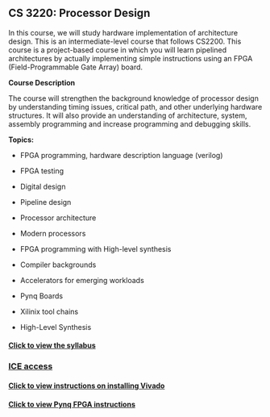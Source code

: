 

## CS 3220: Processor Design 

In this course, we will study hardware implementation of architecture design. This is an intermediate-level course that follows CS2200. This course is a project-based course in which you will learn pipelined architectures by actually implementing simple instructions using an FPGA (Field-Programmable Gate Array) board. 

**Course Description**

 The course will strengthen the background knowledge of processor design by understanding timing issues, critical path, and other underlying hardware structures. It will also provide an understanding of architecture, system, assembly programming and increase programming and debugging skills. 

 

**Topics:**

- FPGA programming, hardware description language (verilog)

- FPGA testing 

- Digital design 

- Pipeline design 

-  Processor architecture 

- Modern processors

- FPGA programming with High-level synthesis

- Compiler backgrounds 

- Accelerators for emerging workloads

- Pynq Boards

- Xilinix tool chains 

- High-Level Synthesis 

 

#### [Click to view the syllabus](class_syllabus.html)

### [ICE access](access_vm_steps/access_vm_doc.md)


#### [Click to view instructions on installing Vivado](https://github.com/gt-cs3220/gt-cs3220.github.io/blob/master/Vivado_Installation_Steps/vivado_install_steps.md)


#### [Click to view Pynq FPGA instructions](access_pynq_boards\access_pynq_doc.html)
